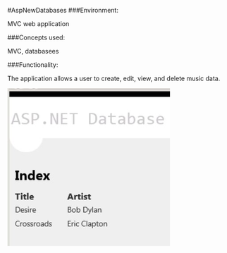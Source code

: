 #AspNewDatabases
###Environment:

MVC web application

###Concepts used:

MVC, databasees

###Functionality:

The application allows a user to create, edit, view, and delete music data.


![alt tag](https://github.com/andrewjhinger/AspNetDatabases/blob/master/Capture.JPG)
